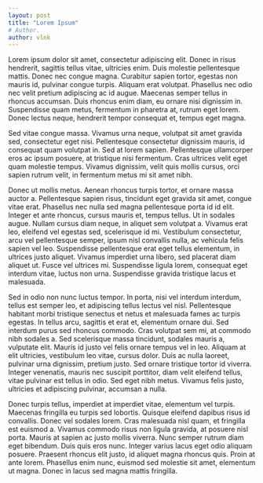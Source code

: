 ```yaml
---
layout: post
title: "Lorem Ipsum"
# Author.
author: vlnk
---
```

Lorem ipsum dolor sit amet, consectetur adipiscing elit. Donec in risus hendrerit, sagittis tellus vitae, ultricies enim. Duis molestie pellentesque mattis. Donec nec congue magna. Curabitur sapien tortor, egestas non mauris id, pulvinar congue turpis. Aliquam erat volutpat. Phasellus nec odio nec velit pretium adipiscing ac id augue. Maecenas semper tellus in rhoncus accumsan. Duis rhoncus enim diam, eu ornare nisi dignissim in. Suspendisse quam metus, fermentum in pharetra at, rutrum eget lorem. Donec lectus neque, hendrerit tempor consequat et, tempus eget magna.

Sed vitae congue massa. Vivamus urna neque, volutpat sit amet gravida sed, consectetur eget nisi. Pellentesque consectetur dignissim mauris, id consequat quam volutpat in. Sed at lorem sapien. Pellentesque ullamcorper eros ac ipsum posuere, at tristique nisi fermentum. Cras ultrices velit eget quam molestie tempus. Vivamus dignissim, velit quis mollis cursus, orci sapien rutrum velit, in fermentum metus mi sit amet nibh.

Donec ut mollis metus. Aenean rhoncus turpis tortor, et ornare massa auctor a. Pellentesque sapien risus, tincidunt eget gravida sit amet, congue vitae erat. Phasellus nec nulla sed magna pellentesque porta id id elit. Integer et ante rhoncus, cursus mauris et, tempus tellus. Ut in sodales augue. Nullam cursus diam neque, in aliquet sem volutpat a. Vivamus erat leo, eleifend vel egestas sed, scelerisque id mi. Vestibulum consectetur, arcu vel pellentesque semper, ipsum nisl convallis nulla, ac vehicula felis sapien vel leo. Suspendisse pellentesque erat eget tellus elementum, in ultrices justo aliquet. Vivamus imperdiet urna libero, sed placerat diam aliquet ut. Fusce vel ultrices mi. Suspendisse ligula lorem, consequat eget interdum vitae, luctus non urna. Suspendisse gravida tristique lacus et malesuada.

Sed in odio non nunc luctus tempor. In porta, nisi vel interdum interdum, tellus est semper leo, et adipiscing tellus lectus vel nisl. Pellentesque habitant morbi tristique senectus et netus et malesuada fames ac turpis egestas. In tellus arcu, sagittis et erat et, elementum ornare dui. Sed interdum purus sed rhoncus commodo. Cras volutpat sem mi, at commodo nibh sodales a. Sed scelerisque massa tincidunt, sodales mauris a, vulputate elit. Mauris id justo vel felis ornare tempus vel in leo. Aliquam at elit ultricies, vestibulum leo vitae, cursus dolor. Duis ac nulla laoreet, pulvinar urna dignissim, pretium justo. Sed ornare tristique tortor id viverra. Integer venenatis, mauris nec suscipit porttitor, diam velit eleifend tellus, vitae pulvinar est tellus in odio. Sed eget nibh metus. Vivamus felis justo, ultricies et adipiscing pulvinar, accumsan a nulla.

Donec turpis tellus, imperdiet at imperdiet vitae, elementum vel turpis. Maecenas fringilla eu turpis sed lobortis. Quisque eleifend dapibus risus id convallis. Donec vel sodales lorem. Cras malesuada nisl quam, et fringilla est euismod a. Vivamus commodo risus non ligula gravida, at posuere nisl porta. Mauris at sapien ac justo mollis viverra. Nunc semper rutrum diam eget bibendum. Duis quis eros nunc. Integer varius lacus eget odio aliquam posuere. Praesent rhoncus elit justo, id aliquet magna rhoncus quis. Proin at ante lorem. Phasellus enim nunc, euismod sed molestie sit amet, elementum ut magna. Donec in lacus sed magna mattis fringilla.

